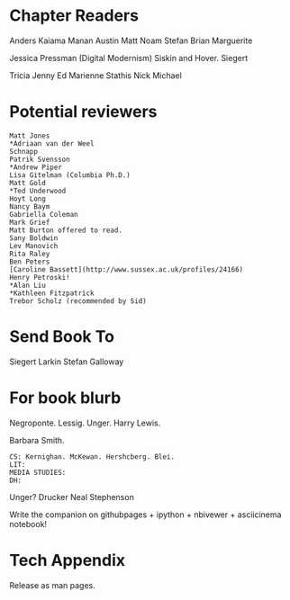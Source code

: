 Chapter Readers
==========================
Anders
Kaiama
Manan
Austin
Matt
Noam
Stefan
Brian
Marguerite

Jessica Pressman (Digital Modernism)
Siskin and Hover.
Siegert

Tricia
Jenny
Ed
Marienne
Stathis
Nick
Michael

Potential reviewers
===========================

    Matt Jones
    *Adriaan van der Weel
    Schnapp
    Patrik Svensson
    *Andrew Piper
    Lisa Gitelman (Columbia Ph.D.)
    Matt Gold
    *Ted Underwood
    Hoyt Long
    Nancy Baym
    Gabriella Coleman
    Mark Grief
    Matt Burton offered to read.
    Sany Boldwin
    Lev Manovich
    Rita Raley
    Ben Peters
    [Caroline Bassett](http://www.sussex.ac.uk/profiles/24166)
    Henry Petroski!
    *Alan Liu
    *Kathleen Fitzpatrick
    Trebor Scholz (recommended by Sid)

Send Book To
===========================
Siegert
Larkin
Stefan
Galloway

For book blurb
===========================

Negroponte. Lessig. Unger. Harry Lewis.

Barbara Smith.

    CS: Kernighan. McKewan. Hershcberg. Blei.
    LIT:
    MEDIA STUDIES:
    DH:
Unger?
Drucker
Neal Stephenson

Write the companion on githubpages + ipython + nbivewer + asciicinema notebook!

Tech Appendix
===========================
Release as man pages.

